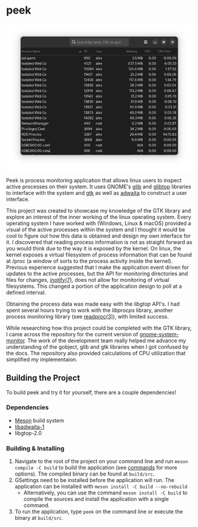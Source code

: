 # peek
<p align="center">
  <img src="data/screenshots/peek-tree.png" alt="A screenshot of the peek tree."/>
</p>

Peek is process monitoring application that allows linux users to inspect active processes on their system. It uses GNOME's [glib](https://github.com/GNOME/glib) and [glibtop](https://github.com/GNOME/libgtop) libraries to interface with the system and [gtk](https://github.com/GNOME/gtk) as well as [adwaita](https://gnome.pages.gitlab.gnome.org/libadwaita/doc/main/index.html) to construct a user interface.

This project was created to showcase my knowledge of the GTK library and explore an interest of the inner working of the linux operating system. Every operating system I have worked with (Windows, Linux & macOS) provided a visual of the active processes within the system and I thought it would be cool to figure out how this data is obtained and design my own interface for it. I discovered that reading process information is not as straight forward as you would think due to the way it is exposed by the kernel. On linux, the kernel exposes a virtual filesystem of process information that can be found at /proc (a window of sorts to the process activity inside the kernel). Previous experience suggested that I make the application event driven for updates to the active processes, but the API for monitoring directories and files for changes, [inotify(7)](https://www.man7.org/linux/man-pages/man7/inotify.7.html), does not allow for monitoring of virtual filesystems. This changed a portion of the application design to poll at a defined interval.

Obtaining the process data was made easy with the _libgtop_ API's. I had spent several hours trying to work with the _libprocps_ library, another process monitoring library (see [readproc(3)](https://manpages.debian.org/testing/procps/readproc.3.en.html)), with limited success.

While researching how this project could be completed with the GTK library, I came across the repository for the current version of [gnome-system-monitor](https://gitlab.gnome.org/GNOME/gnome-system-monitor/-/tree/master). The work of the development team really helped me advance my understanding of the gobject, glib and gtk libraries when I got confused by the docs. The repository also provided calculations of CPU utilization that simplified my implementaion.

## Building the Project
To build peek and try it for yourself, there are a couple dependencies!
### Dependencies
- [Meson](https://mesonbuild.com/Getting-meson.html) build system
- [libadwaita-1](https://gnome.pages.gitlab.gnome.org/libadwaita/doc/main/index.html)
- libgtop-2.0
### Building & Installing
1. Navigate to the root of the project on your command line and run `meson compile -C build` to build the application (see [commands](https://mesonbuild.com/Commands.html) for more options). The compiled binary can be found at `build/src`.
2. GSettings need to be installed before the application will run. The application can be installed with `meson install -C build --no-rebuild`
   - Alternatively, you can use the command `meson install -C build` to compile the sources and install the application with a single command.
3. To run the application, type `peek` on the command line or execute the binary at `build/src`.
